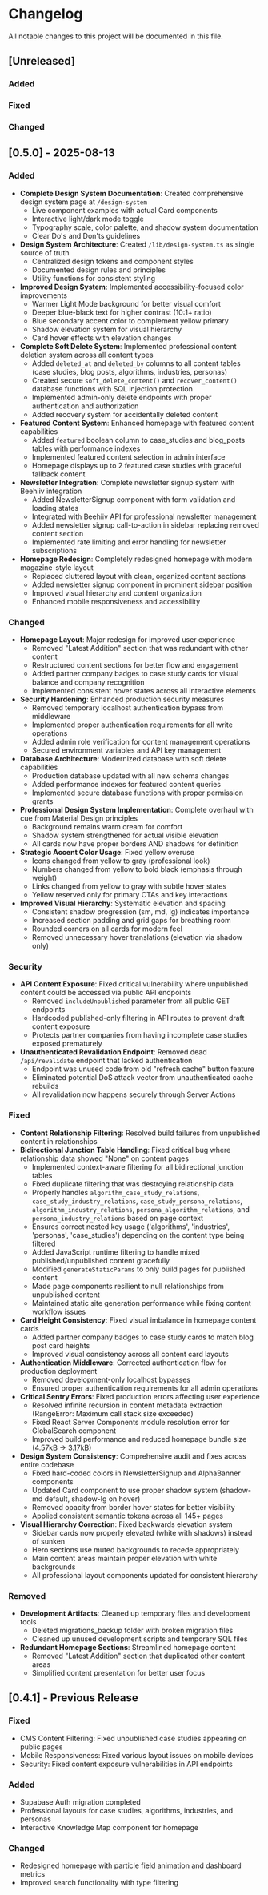 # Changelog

All notable changes to this project will be documented in this file.

## [Unreleased]

### Added

### Fixed

### Changed

## [0.5.0] - 2025-08-13

### Added
- **Complete Design System Documentation**: Created comprehensive design system page at `/design-system`
  - Live component examples with actual Card components
  - Interactive light/dark mode toggle
  - Typography scale, color palette, and shadow system documentation
  - Clear Do's and Don'ts guidelines
- **Design System Architecture**: Created `/lib/design-system.ts` as single source of truth
  - Centralized design tokens and component styles
  - Documented design rules and principles
  - Utility functions for consistent styling
- **Improved Design System**: Implemented accessibility-focused color improvements
  - Warmer Light Mode background for better visual comfort
  - Deeper blue-black text for higher contrast (10:1+ ratio)
  - Blue secondary accent color to complement yellow primary
  - Shadow elevation system for visual hierarchy
  - Card hover effects with elevation changes
- **Complete Soft Delete System**: Implemented professional content deletion system across all content types
  - Added `deleted_at` and `deleted_by` columns to all content tables (case studies, blog posts, algorithms, industries, personas)
  - Created secure `soft_delete_content()` and `recover_content()` database functions with SQL injection protection
  - Implemented admin-only delete endpoints with proper authentication and authorization
  - Added recovery system for accidentally deleted content
- **Featured Content System**: Enhanced homepage with featured content capabilities
  - Added `featured` boolean column to case_studies and blog_posts tables with performance indexes
  - Implemented featured content selection in admin interface
  - Homepage displays up to 2 featured case studies with graceful fallback content
- **Newsletter Integration**: Complete newsletter signup system with Beehiiv integration
  - Added NewsletterSignup component with form validation and loading states
  - Integrated with Beehiiv API for professional newsletter management
  - Added newsletter signup call-to-action in sidebar replacing removed content section
  - Implemented rate limiting and error handling for newsletter subscriptions
- **Homepage Redesign**: Completely redesigned homepage with modern magazine-style layout
  - Replaced cluttered layout with clean, organized content sections
  - Added newsletter signup component in prominent sidebar position
  - Improved visual hierarchy and content organization
  - Enhanced mobile responsiveness and accessibility

### Changed
- **Homepage Layout**: Major redesign for improved user experience
  - Removed "Latest Addition" section that was redundant with other content
  - Restructured content sections for better flow and engagement
  - Added partner company badges to case study cards for visual balance and company recognition
  - Implemented consistent hover states across all interactive elements
- **Security Hardening**: Enhanced production security measures
  - Removed temporary localhost authentication bypass from middleware
  - Implemented proper authentication requirements for all write operations
  - Added admin role verification for content management operations
  - Secured environment variables and API key management
- **Database Architecture**: Modernized database with soft delete capabilities
  - Production database updated with all new schema changes
  - Added performance indexes for featured content queries
  - Implemented secure database functions with proper permission grants
- **Professional Design System Implementation**: Complete overhaul with cue from Material Design principles
  - Background remains warm cream for comfort
  - Shadow system strengthened for actual visible elevation
  - All cards now have proper borders AND shadows for definition
- **Strategic Accent Color Usage**: Fixed yellow overuse
  - Icons changed from yellow to gray (professional look)
  - Numbers changed from yellow to bold black (emphasis through weight)
  - Links changed from yellow to gray with subtle hover states
  - Yellow reserved only for primary CTAs and key interactions
- **Improved Visual Hierarchy**: Systematic elevation and spacing
  - Consistent shadow progression (sm, md, lg) indicates importance
  - Increased section padding and grid gaps for breathing room
  - Rounded corners on all cards for modern feel
  - Removed unnecessary hover translations (elevation via shadow only)

### Security
- **API Content Exposure**: Fixed critical vulnerability where unpublished content could be accessed via public API endpoints
  - Removed `includeUnpublished` parameter from all public GET endpoints
  - Hardcoded published-only filtering in API routes to prevent draft content exposure
  - Protects partner companies from having incomplete case studies exposed prematurely
- **Unauthenticated Revalidation Endpoint**: Removed dead `/api/revalidate` endpoint that lacked authentication
  - Endpoint was unused code from old "refresh cache" button feature
  - Eliminated potential DoS attack vector from unauthenticated cache rebuilds
  - All revalidation now happens securely through Server Actions

### Fixed
- **Content Relationship Filtering**: Resolved build failures from unpublished content in relationships
- **Bidirectional Junction Table Handling**: Fixed critical bug where relationship data showed "None" on content pages
  - Implemented context-aware filtering for all bidirectional junction tables
  - Fixed duplicate filtering that was destroying relationship data
  - Properly handles `algorithm_case_study_relations`, `case_study_industry_relations`, `case_study_persona_relations`, `algorithm_industry_relations`, `persona_algorithm_relations`, and `persona_industry_relations` based on page context
  - Ensures correct nested key usage ('algorithms', 'industries', 'personas', 'case_studies') depending on the content type being filtered
  - Added JavaScript runtime filtering to handle mixed published/unpublished content gracefully
  - Modified `generateStaticParams` to only build pages for published content
  - Made page components resilient to null relationships from unpublished content
  - Maintained static site generation performance while fixing content workflow issues
- **Card Height Consistency**: Fixed visual imbalance in homepage content cards
  - Added partner company badges to case study cards to match blog post card heights
  - Improved visual consistency across all content card layouts
- **Authentication Middleware**: Corrected authentication flow for production deployment
  - Removed development-only localhost bypasses
  - Ensured proper authentication requirements for all admin operations
- **Critical Sentry Errors**: Fixed production errors affecting user experience
  - Resolved infinite recursion in content metadata extraction (RangeError: Maximum call stack size exceeded)
  - Fixed React Server Components module resolution error for GlobalSearch component
  - Improved build performance and reduced homepage bundle size (4.57kB → 3.17kB)
- **Design System Consistency**: Comprehensive audit and fixes across entire codebase
  - Fixed hard-coded colors in NewsletterSignup and AlphaBanner components
  - Updated Card component to use proper shadow system (shadow-md default, shadow-lg on hover)
  - Removed opacity from border hover states for better visibility
  - Applied consistent semantic tokens across all 145+ pages
- **Visual Hierarchy Correction**: Fixed backwards elevation system
  - Sidebar cards now properly elevated (white with shadows) instead of sunken
  - Hero sections use muted backgrounds to recede appropriately
  - Main content areas maintain proper elevation with white backgrounds
  - All professional layout components updated for consistent hierarchy

### Removed
- **Development Artifacts**: Cleaned up temporary files and development tools
  - Deleted migrations_backup folder with broken migration files
  - Cleaned up unused development scripts and temporary SQL files
- **Redundant Homepage Sections**: Streamlined homepage content
  - Removed "Latest Addition" section that duplicated other content areas
  - Simplified content presentation for better user focus

## [0.4.1] - Previous Release

### Fixed
- CMS Content Filtering: Fixed unpublished case studies appearing on public pages
- Mobile Responsiveness: Fixed various layout issues on mobile devices
- Security: Fixed content exposure vulnerabilities in API endpoints

### Added
- Supabase Auth migration completed
- Professional layouts for case studies, algorithms, industries, and personas
- Interactive Knowledge Map component for homepage

### Changed
- Redesigned homepage with particle field animation and dashboard metrics
- Improved search functionality with type filtering
